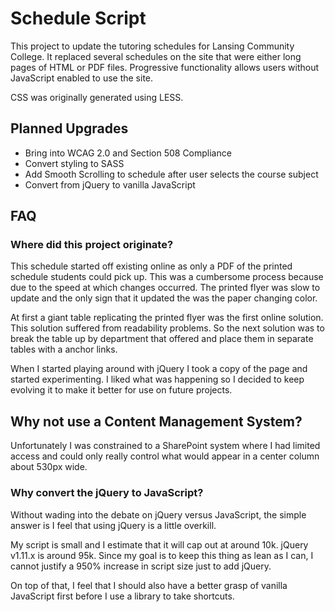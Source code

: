 # Schedule Script

This project to update the tutoring schedules for Lansing Community College. It replaced several schedules on the site that were either long pages of HTML or PDF files. 
Progressive functionality allows users without JavaScript enabled to use the site.

CSS was originally generated using LESS.

## Planned Upgrades
* Bring into WCAG 2.0 and Section 508 Compliance
* Convert styling to SASS
* Add Smooth Scrolling to schedule after user selects the course subject
* Convert from jQuery to vanilla JavaScript

## FAQ

### Where did this project originate?

This schedule started off existing online as only a PDF of the printed schedule students could pick up. This was a cumbersome process because due to the speed at which changes occurred. The printed flyer was slow to update and the only sign that it updated the was the paper changing color.

At first a giant table replicating the printed flyer was the first online solution. This solution suffered from readability problems. So the next solution was to break the table up by department that offered and place them in separate tables with a anchor links.

When I started playing around with jQuery I took a copy of the page and started experimenting. I liked what was happening so I decided to keep evolving it to make it better for use on future projects.

## Why not use a Content Management System?

Unfortunately I was constrained to a SharePoint system where I had limited access and could only really control what would appear in a center column about 530px wide.

### Why convert the jQuery to JavaScript?

Without wading into the debate on jQuery versus JavaScript, the simple answer is I feel that using jQuery is a little overkill.

My script is small and I estimate that it will cap out at around 10k. jQuery v1.11.x is around 95k. Since my goal is to keep this thing as lean as I can, I cannot justify a 950% increase in script size just to add jQuery.

On top of that, I feel that I should also have a better grasp of vanilla JavaScript first before I use a library to take shortcuts.
